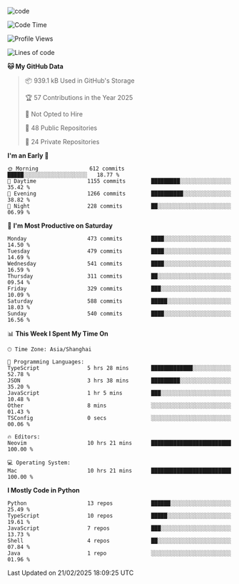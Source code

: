 
<!--
**liuyaanng/liuyaanng** is a ✨ _special_ ✨ repository because its `README.md` (this file) appears on your GitHub profile.

Here are some ideas to get you started:

- 🔭 I’m currently working on ...
- 🌱 I’m currently learning ...
- 👯 I’m looking to collaborate on ...
- 🤔 I’m looking for help with ...
- 💬 Ask me about ...
- 📫 How to reach me: ...
- 😄 Pronouns: ...
- ⚡ Fun fact: ...
-->


![code](https://cdn.jsdelivr.net/gh/liuyaanng/liuyaanng@1.0/code.gif) 

<!--START_SECTION:waka-->
![Code Time](http://img.shields.io/badge/Code%20Time-1%2C210%20hrs%2026%20mins-blue)

![Profile Views](http://img.shields.io/badge/Profile%20Views-0-blue)

![Lines of code](https://img.shields.io/badge/From%20Hello%20World%20I%27ve%20Written-20.9%20million%20lines%20of%20code-blue)

**🐱 My GitHub Data** 

> 📦 939.1 kB Used in GitHub's Storage 
 > 
> 🏆 57 Contributions in the Year 2025
 > 
> 🚫 Not Opted to Hire
 > 
> 📜 48 Public Repositories 
 > 
> 🔑 24 Private Repositories 
 > 
**I'm an Early 🐤** 

```text
🌞 Morning                612 commits         █████░░░░░░░░░░░░░░░░░░░░   18.77 % 
🌆 Daytime                1155 commits        █████████░░░░░░░░░░░░░░░░   35.42 % 
🌃 Evening                1266 commits        ██████████░░░░░░░░░░░░░░░   38.82 % 
🌙 Night                  228 commits         ██░░░░░░░░░░░░░░░░░░░░░░░   06.99 % 
```
📅 **I'm Most Productive on Saturday** 

```text
Monday                   473 commits         ████░░░░░░░░░░░░░░░░░░░░░   14.50 % 
Tuesday                  479 commits         ████░░░░░░░░░░░░░░░░░░░░░   14.69 % 
Wednesday                541 commits         ████░░░░░░░░░░░░░░░░░░░░░   16.59 % 
Thursday                 311 commits         ██░░░░░░░░░░░░░░░░░░░░░░░   09.54 % 
Friday                   329 commits         ███░░░░░░░░░░░░░░░░░░░░░░   10.09 % 
Saturday                 588 commits         █████░░░░░░░░░░░░░░░░░░░░   18.03 % 
Sunday                   540 commits         ████░░░░░░░░░░░░░░░░░░░░░   16.56 % 
```


📊 **This Week I Spent My Time On** 

```text
🕑︎ Time Zone: Asia/Shanghai

💬 Programming Languages: 
TypeScript               5 hrs 28 mins       █████████████░░░░░░░░░░░░   52.78 % 
JSON                     3 hrs 38 mins       █████████░░░░░░░░░░░░░░░░   35.20 % 
JavaScript               1 hr 5 mins         ███░░░░░░░░░░░░░░░░░░░░░░   10.48 % 
Other                    8 mins              ░░░░░░░░░░░░░░░░░░░░░░░░░   01.43 % 
TSConfig                 0 secs              ░░░░░░░░░░░░░░░░░░░░░░░░░   00.06 % 

🔥 Editors: 
Neovim                   10 hrs 21 mins      █████████████████████████   100.00 % 

💻 Operating System: 
Mac                      10 hrs 21 mins      █████████████████████████   100.00 % 
```

**I Mostly Code in Python** 

```text
Python                   13 repos            ██████░░░░░░░░░░░░░░░░░░░   25.49 % 
TypeScript               10 repos            █████░░░░░░░░░░░░░░░░░░░░   19.61 % 
JavaScript               7 repos             ███░░░░░░░░░░░░░░░░░░░░░░   13.73 % 
Shell                    4 repos             ██░░░░░░░░░░░░░░░░░░░░░░░   07.84 % 
Java                     1 repo              ░░░░░░░░░░░░░░░░░░░░░░░░░   01.96 % 
```




 Last Updated on 21/02/2025 18:09:25 UTC
<!--END_SECTION:waka-->

